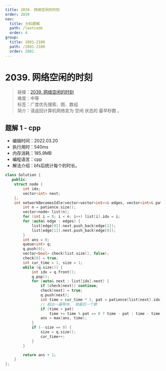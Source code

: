 ```yaml
---
title: 2039. 网络空闲的时刻
order: 2039
nav:
  title: 力扣题解
  path: /leetcode
  order: 4
group:
  title: 2001-2100
  path: /2001-2100
  order: 2001
---
```


# 2039. 网络空闲的时刻
    
> 链接：[2039. 网络空闲的时刻](https://leetcode-cn.com/problems/the-time-when-the-network-becomes-idle/)  
> 难度：中等  
> 标签：广度优先搜索、图、数组  
> 简介：请返回计算机网络变为 空闲 状态的 最早秒数 。
      
## 题解 1 - cpp
- 编辑时间：2022.03.20
- 执行用时：540ms
- 内存消耗：185.9MB
- 编程语言：cpp
- 解法介绍：bfs后统计每个的时长。
```cpp
class Solution {
   public:
    struct node {
        int idx;
        vector<int> next;
    };
    int networkBecomesIdle(vector<vector<int>>& edges, vector<int>& patience) {
        int n = patience.size();
        vector<node> list(n);
        for (int i = 0; i < n; i++) list[i].idx = i;
        for (auto& edge : edges) {
            list[edge[0]].next.push_back(edge[1]);
            list[edge[1]].next.push_back(edge[0]);
        }
        int ans = 0;
        queue<int> q;
        q.push(0);
        vector<bool> check(list.size(), false);
        check[0] = true;
        int cur_time = 1, size = 1;
        while (q.size()) {
            int idx = q.front();
            q.pop();
            for (auto& next : list[idx].next) {
                if (check[next]) continue;
                check[next] = true;
                q.push(next);
                int time = cur_time * 2, pat = patience[list[next].idx];
                // 超出一遍等待， 按最后一个算
                if (time > pat)
                    time += time % pat == 0 ? time - pat : time - time % pat;
                ans = max(ans, time);
            }
            if (--size == 0) {
                size = q.size();
                cur_time++;
            }
        }

        return ans + 1;
    }
};
```

      